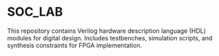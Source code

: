 # SOC_LAB

This repository contains Verilog hardware description language (HDL) modules for digital design.
Includes testbenches, simulation scripts, and synthesis constraints for FPGA implementation.
